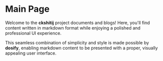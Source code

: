 # Main Page

Welcome to the **ckshitij** project documents and blogs! Here, you'll find content written in markdown format while enjoying a polished and professional UI experience. 

This seamless combination of simplicity and style is made possible by **dosify**, enabling markdown content to be presented with a proper, visually appealing user interface.
